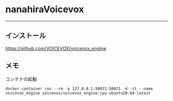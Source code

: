 # nanahiraVoicevox
***

## インストール
https://github.com/VOICEVOX/voicevox_engine

## メモ
コンテナの起動
```
docker container run --rm -p 127.0.0.1:50021:50021 -d -it --name voicevox_engine voicevox/voicevox_engine:cpu-ubuntu20.04-latest
```
